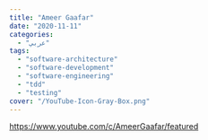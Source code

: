 ```yaml
---
title: "Ameer Gaafar"
date: "2020-11-11"
categories:
  - "عربي"
tags:
  - "software-architecture"
  - "software-development"
  - "software-engineering"
  - "tdd"
  - "testing"
cover: "/YouTube-Icon-Gray-Box.png"
---
```


https://www.youtube.com/c/AmeerGaafar/featured
